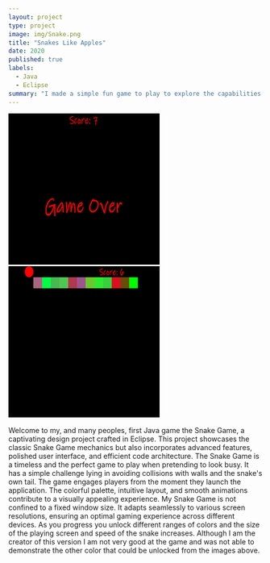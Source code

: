 ```yaml
---
layout: project
type: project
image: img/Snake.png 
title: "Snakes Like Apples"
date: 2020
published: true
labels:
  - Java
  - Eclipse
summary: "I made a simple fun game to play to explore the capabilities of Java."
---
```


<div class="text-center p-4">
  <img width="300px" src="../img/End.png" class="img-thumbnail" >
  <img width="300px" src="../img/Color.png" class="img-thumbnail" >

</div>


Welcome to my, and many peoples, first Java game the Snake Game, a captivating design project crafted in Eclipse. This project showcases the classic Snake Game mechanics but also incorporates advanced features, polished user interface, and efficient code architecture. The Snake Game is a timeless and the perfect game to play when pretending to look busy. It has a simple challenge lying in avoiding collisions with walls and the snake's own tail. The game engages players from the moment they launch the application. The colorful palette, intuitive layout, and smooth animations contribute to a visually appealing experience. My Snake Game is not confined to a fixed window size. It adapts seamlessly to various screen resolutions, ensuring an optimal gaming experience across different devices. As you progress you unlock different ranges of colors and the size of the playing screen and speed of the snake increases. Although I am the creator of this version I am not very good at the game and was not able to demonstrate the other color that could be unlocked from the images above.



